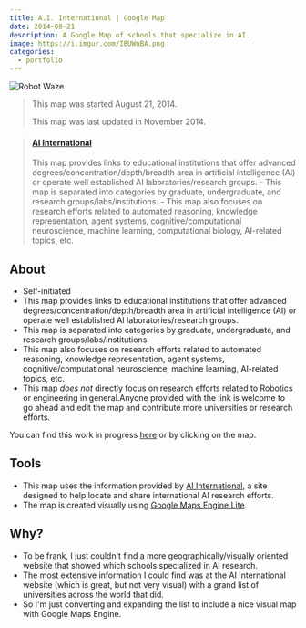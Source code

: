 ```yaml
---
title: A.I. International | Google Map
date: 2014-08-21
description: A Google Map of schools that specialize in AI.
image: https://i.imgur.com/IBUWnBA.png
categories:
  - portfolio
---
```


![Robot Waze](https://i.imgur.com/MezePNY.png)

> This map was started August 21, 2014.
>
> This map was last updated in November 2014.

<blockquote class="embedly-card" data-card-controls="0"><h4><a href="https://www.google.com/maps/d/embed?mid=zIblKEWM9BnY.kacxPZLKVHyE&w=640&h=480">AI International</a></h4><p>This map provides links to educational institutions that offer advanced degrees/concentration/depth/breadth area in artificial intelligence (AI) or operate well established AI laboratories/research groups. - This map is separated into categories by graduate, undergraduate, and research groups/labs/institutions. - This map also focuses on research efforts related to automated reasoning, knowledge representation, agent systems, cognitive/computational neuroscience, machine learning, computational biology, AI-related topics, etc.</p></blockquote>
<script async src="//cdn.embedly.com/widgets/platform.js" charset="UTF-8"></script>

## About

- Self-initiated
- This map provides links to educational institutions that offer advanced degrees/concentration/depth/breadth area in artificial intelligence (AI) or operate well established AI laboratories/research groups.
- This map is separated into categories by graduate, undergraduate, and research groups/labs/institutions.
- This map also focuses on research efforts related to automated reasoning, knowledge representation, agent systems, cognitive/computational neuroscience, machine learning, AI-related topics, etc.
- This map _does not_ directly focus on research efforts related to Robotics or engineering in general.Anyone provided with the link is welcome to go ahead and edit the map and contribute more universities or research efforts.

You can find this work in progress [here](https://mapsengine.google.com/map/edit?mid=zIblKEWM9BnY.kacxPZLKVHyE "AI International Map") or by clicking on the map.

## Tools

- This map uses the information provided by [AI International](https://www.aiinternational.org/universities.html), a site designed to help locate and share international AI research efforts.
- The map is created visually using [Google Maps Engine Lite](https://www.google.com/enterprise/mapsearth/products/mapsengine.html).

## Why?

- To be frank, I just couldn't find a more geographically/visually oriented website that showed which schools specialized in AI research.
- The most extensive information I could find was at the AI International website (which is great, but not very visual) with a grand list of universities across the world that did.
- So I'm just converting and expanding the list to include a nice visual map with Google Maps Engine.
